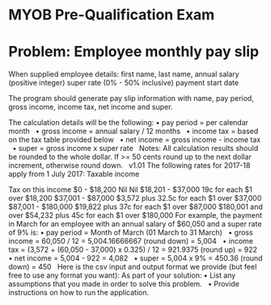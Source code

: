 # MYOB Pre-Qualification Exam

# Problem: Employee monthly pay slip
When supplied employee details: 
  first name, 
  last name, 
  annual salary (positive integer)
  super rate (0% - 50% inclusive)
  payment start date
  
  The program should generate pay slip information with name, pay period, gross income, income tax, net income and super.

The calculation details will be the following:
• pay period = per calendar month  
• gross income = annual salary / 12 months  
• income tax = based on the tax table provided below  
• net income = gross income - income tax  
• super = gross income x super rate  
Notes: All calculation results should be rounded to the whole dollar. If >= 50 cents round up to the next dollar increment, otherwise round down.  
v1.01
The following rates for 2017-18 apply from 1 July 2017:
Taxable income
 
Tax on this income
$0 - $18,200 Nil
Nil
$18,201 - $37,000
19c for each $1 over $18,200
$37,001 - $87,000
$3,572 plus 32.5c for each $1 over $37,000
$87,001 - $180,000
$19,822 plus 37c for each $1 over $87,000
$180,001 and over
$54,232 plus 45c for each $1 over $180,000
 For example, the payment in March for an employee with an annual salary of $60,050 and a super rate of 9% is:
• pay period = Month of March (01 March to 31 March)  
• gross income = 60,050 / 12 = 5,004.16666667 (round down) = 5,004  
• income tax = (3,572 + (60,050 - 37,000) x 0.325) / 12 = 921.9375 (round up) = 922  
• net income = 5,004 - 922 = 4,082  
• super = 5,004 x 9% = 450.36 (round down) = 450  
Here is the csv input and output format we provide (but feel free to use any format you want):
As part of your solution:
• List any assumptions that you made in order to solve this problem.  
• Provide instructions on how to run the application.